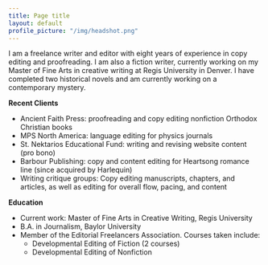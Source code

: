 ```yaml
---
title: Page title
layout: default
profile_picture: "/img/headshot.png"
---
```


I am a freelance writer and editor with eight years of experience in copy editing and proofreading. I am also a fiction writer, currently working on my Master of Fine Arts in creative writing at Regis University in Denver. I have completed two historical novels and am currently working on a contemporary mystery.

**Recent Clients**

* Ancient Faith Press: proofreading and copy editing nonfiction Orthodox Christian books
* MPS North America: language editing for physics journals
* St. Nektarios Educational Fund: writing and revising website content (pro bono)
* Barbour Publishing: copy and content editing for Heartsong romance line (since acquired by Harlequin)
* Writing critique groups: Copy editing manuscripts, chapters, and articles, as well as editing for overall flow, pacing, and content

**Education**

- Current work: Master of Fine Arts in Creative Writing, Regis University
- B.A. in Journalism, Baylor University
- Member of the Editorial Freelancers Association. Courses taken include:
  - Developmental Editing of Fiction (2 courses)
  - Developmental Editing of Nonfiction 
